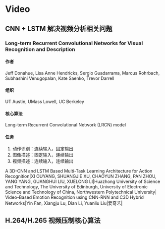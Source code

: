# Video
## CNN + LSTM 解决视频分析相关问题
### Long-term Recurrent Convolutional Networks for Visual Recognition and Description
#### 作者
Jeff Donahue, Lisa Anne Hendricks, Sergio Guadarrama, Marcus Rohrbach, Subhashini Venugopalan, Kate Saenko, Trevor Darrell

#### 组织
UT Austin, UMass Lowell, UC Berkeley

#### 核心算法
Long-term Recurrent Convolutional Network (LRCN) model

#### 任务
1. 动作识别：连续输入，固定输出
2. 图像描述：固定输入，连续输出
3. 视频描述：连续输入，连续输出


A 3D-CNN and LSTM Based Multi-Task Learning Architecture for Action Recognition|XI OUYANG, SHUANGJIE XU, CHAOYUN ZHANG, PAN ZHOU, YANG YANG, GUANGHUI LIU, XUELONG LI|Huazhong University of Science and Technology, The University of Edinburgh, University of Electronic Science and Technology of China, Northwestern Polytechnical University|
Video-Based Emotion Recognition using CNN-RNN and C3D Hybrid Networks|Yin Fan, Xiangju Lu, Dian Li, Yuanliu Liu|爱奇艺|

<!-- Beyond Frame-level CNN: Saliency-aware 3D CNN with LSTM for Video Action Recognition|Xuanhan Wang, Lianli Gao, Jingkuan Song, Member, IEEE, and Hengtao Shen, Senior Member, IEEE| -->

## H.264/H.265 视频压制核心算法